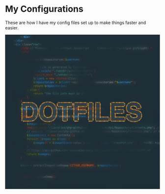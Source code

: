My Configurations
================

These are how I have my config files set up to make things faster and easier.

![alt text][github]

[github]: https://raw.githubusercontent.com/alex-cory/dotfiles/master/dotfiles.png "Sample result"

